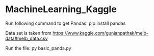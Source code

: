 # MachineLearning_Kaggle
Run following command to get Pandas: 
pip install pandas

Data set is taken from https://www.kaggle.com/gunjanpathak/melb-data#melb_data.csv

Run the file: py basic_panda.py
